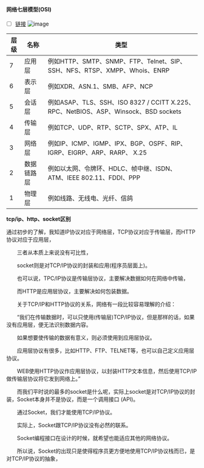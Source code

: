 #### 网络七层模型(OSI)
- [ ] [链接](https://www.cnblogs.com/wxgblogs/p/5641643.html)
![image](https://images2015.cnblogs.com/blog/927608/201607/927608-20160704203635124-1548160057.jpg)

层级|名称|类型
---|---|---
7	 | 应用层|例如HTTP、SMTP、SNMP、FTP、Telnet、SIP、SSH、NFS、RTSP、XMPP、Whois、ENRP
6	 | 表示层|例如XDR、ASN.1、SMB、AFP、NCP
5|会话层|例如ASAP、TLS、SSH、ISO 8327 / CCITT X.225、RPC、NetBIOS、ASP、Winsock、BSD sockets
4|传输层|例如TCP、UDP、RTP、SCTP、SPX、ATP、IL
3|网络层|例如IP、ICMP、IGMP、IPX、BGP、OSPF、RIP、IGRP、EIGRP、ARP、RARP、 X.25
2|数据链路层|例如以太网、令牌环、HDLC、帧中继、ISDN、ATM、IEEE 802.11、FDDI、PPP
1|物理层|例如线路、无线电、光纤、信鸽

**tcp/ip、http、socket区别**

通过初步的了解，我知道IP协议对应于网络层，TCP协议对应于传输层，而HTTP协议对应于应用层，

　　三者从本质上来说没有可比性，

　　socket则是对TCP/IP协议的封装和应用(程序员层面上)。

　　也可以说，TPC/IP协议是传输层协议，主要解决数据如何在网络中传输，

　　而HTTP是应用层协议，主要解决如何包装数据。

　　关于TCP/IP和HTTP协议的关系，网络有一段比较容易理解的介绍：

　　“我们在传输数据时，可以只使用(传输层)TCP/IP协议，但是那样的话，如果没有应用层，便无法识别数据内容。

　　如果想要使传输的数据有意义，则必须使用到应用层协议。

　　应用层协议有很多，比如HTTP、FTP、TELNET等，也可以自己定义应用层协议。

　　WEB使用HTTP协议作应用层协议，以封装HTTP文本信息，然后使用TCP/IP做传输层协议将它发到网络上。”

　　而我们平时说的最多的socket是什么呢，实际上socket是对TCP/IP协议的封装，Socket本身并不是协议，而是一个调用接口        (API)。

　　通过Socket，我们才能使用TCP/IP协议。

　　实际上，Socket跟TCP/IP协议没有必然的联系。

　　Socket编程接口在设计的时候，就希望也能适应其他的网络协议。

　　所以说，Socket的出现只是使得程序员更方便地使用TCP/IP协议栈而已，是对TCP/IP协议的抽象，